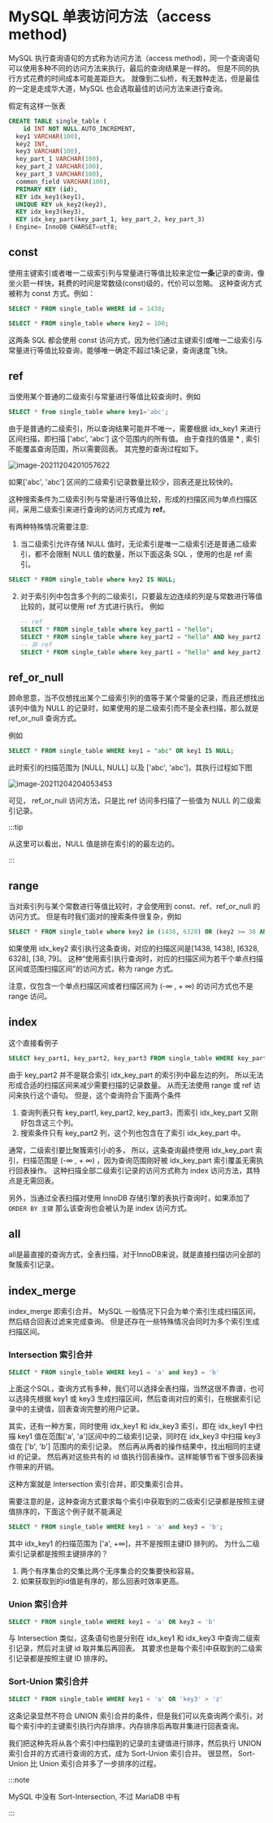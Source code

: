 # MySQL 单表访问方法（access method)

MySQL 执行查询语句的方式称为访问方法（access method)，同一个查询语句可以使用多种不同的访问方法来执行，最后的查询结果是一样的。 但是不同的执行方式花费的时间成本可能差距巨大。 就像到二仙桥，有无数种走法，但是最佳的一定是走成华大道，MySQL 也会选取最佳的访问方法来进行查询。 

假定有这样一张表

```sql
CREATE TABLE single_table (
    id INT NOT NULL AUTO_INCREMENT,
  key1 VARCHAR(100),
  key2 INT,
  key3 VARCHAR(100),
  key_part_1 VARCHAR(100),
  key_part_2 VARCHAR(100),
  key_part_3 VARCHAR(100),
  common_field VARCHAR(100),
  PRIMARY KEY (id),
  KEY idx_key1(key1),
  UNIQUE KEY uk_key2(key2),
  KEY idx_key3(key3),
  KEY idx_key_part(key_part_1, key_part_2, key_part_3)
) Engine= InnoDB CHARSET=utf8;
```

## const

使用主键索引或者唯一二级索引列与常量进行等值比较来定位**一条**记录的查询，像坐火箭一样快，耗费的时间是常数级(const)级的，代价可以忽略。 这种查询方式被称为 const 方式。例如：

```sql
SELECT * FROM single_table WHERE id = 1438;
```

```sql
SELECT * FROM single_table where key2 = 100;
```

这两条 SQL 都会使用 const 访问方式，因为他们通过主键索引或唯一二级索引与常量进行等值比较查询，能够唯一确定不超过1条记录，查询速度飞快。 

## ref

当使用某个普通的二级索引与常量进行等值比较查询时，例如

```sql
SELECT * from single_table where key1='abc';
```

由于是普通的二级索引，所以查询结果可能并不唯一，需要根据 idx_key1 来进行区间扫描，即扫描 ['abc', 'abc'] 这个范围内的所有值。 由于查找的值是 * , 索引不能覆盖查询范围，所以需要回表。 其完整的查询过程如下。 

![image-20211204201057622](imgs/image-20211204201057622.png)

如果['abc', 'abc'] 区间的二级索引记录数量比较少，回表还是比较快的。 

这种搜索条件为二级索引列与常量进行等值比较，形成的扫描区间为单点扫描区间，采用二级索引来进行查询的访问方式成为 **ref**。 

有两种特殊情况需要注意:

1. 当二级索引允许存储 NULL 值时，无论索引是唯一二级索引还是普通二级索引，都不会限制 NULL 值的数量，所以下面这条 SQL ，使用的也是 ref 索引。

```sql
SELECT * FROM single_table where key2 IS NULL;
```

2. 对于索引列中包含多个列的二级索引，只要最左边连续的列是与常数进行等值比较的，就可以使用 ref 方式进行执行。 例如
   
   ```sql
   -- ref 
   SELECT * FROM single_table where key_part1 = "hello";
   SELECT * FROM single_table where key_part2 = "hello" AND key_part2 = "world";
   -- 非 ref
   SELECT * FROM single_table where key_part1 = "hello" and key_part2 > "world";
   ```

## ref_or_null

顾命思意，当不仅想找出某个二级索引列的值等于某个常量的记录，而且还想找出该列中值为 NULL 的记录时，如果使用的是二级索引而不是全表扫描，那么就是 ref_or_null 查询方式。 

例如

```sql
SELECT * FROM single_table WHERE key1 = "abc" OR key1 IS NULL;
```

此时索引的扫描范围为 [NULL, NULL] 以及 ['abc', 'abc']，其执行过程如下图

![image-20211204204053453](imgs/image-20211204204053453.png)

可见， ref_or_null 访问方法，只是比 ref 访问多扫描了一些值为 NULL 的二级索引记录。 

:::tip

从这里可以看出，NULL 值是排在索引的的最左边的。 

:::

## range

当对索引列与某个常数进行等值比较时，才会使用到 const、ref、ref_or_null 的访问方式。 但是有时我们面对的搜索条件很复杂，例如

```sql
SELECT * FROM single_table where key2 in (1438, 6328) OR (key2 >= 38 AND key2 <= 79);
```

如果使用 idx_key2 索引执行这条查询，对应的扫描区间是[1438, 1438], [6328, 6328], [38, 79]。 这种“使用索引执行查询时，对应的扫描区间为若干个单点扫描区间或范围扫描区间”的访问方式，称为 range 方式。 

注意，仅包含一个单点扫描区间或者扫描区间为 (-∞ , + ∞) 的访问方式也不是 range 访问。 

## index

这个直接看例子

```sql
SELECT key_part1, key_part2, key_part3 FROM single_table WHERE key_part2 = 'abc';
```

由于 key_part2 并不是联合索引 idx_key_part 的索引列中最左边的列， 所以无法形成合适的扫描区间来减少需要扫描的记录数量。 从而无法使用 range 或 ref 访问来执行这个语句。 但是，这个查询符合下面两个条件

1. 查询列表只有 key_part1, key_part2, key_part3，而索引 idx_key_part 又刚好包含这三个列。 
2. 搜索条件只有 key_part2 列，这个列也包含在了索引 idx_key_part 中。 

通常，二级索引要比聚簇索引小的多， 所以，这条查询最终使用 idx_key_part 索引，扫描范围是  (-∞ , + ∞) ，因为查询范围刚好被 idx_key_part 索引覆盖无需执行回表操作。  这种扫描全部二级索引记录的访问方式称为 index 访问方法，其特点是无需回表。 

另外，当通过全表扫描对使用 InnoDB 存储引擎的表执行查询时，如果添加了 `ORDER BY 主键` 那么该查询也会被认为是 index 访问方式。 

## all

all是最直接的查询方式，全表扫描，对于InnoDB来说，就是直接扫描访问全部的聚簇索引记录。 

## index_merge

index_merge 即索引合并。 MySQL 一般情况下只会为单个索引生成扫描区间，然后结合回表过滤来完成查询。 但是还存在一些特殊情况会同时为多个索引生成扫描区间。 

### Intersection 索引合并

```sql
SELECT * FROM single_table WHERE key1 = 'a' and key3 = 'b'
```

上面这个SQL，查询方式有多种，我们可以选择全表扫描，当然这很不靠谱，也可以选择先根据 key1 或 key3 生成扫描区间，然后查询对应的索引，在根据索引记录中的主键值，回表查询完整的用户记录。 

其实，还有一种方案，同时使用 idx_key1 和 idx_key3 索引，即在 idx_key1 中扫描 key1 值在范围['a', 'a']区间中的二级索引记录，同时在 idx_key3 中扫描 key3 值在 ['b', 'b'] 范围内的索引记录。 然后再从两者的操作结果中，找出相同的主键 id 的记录。 然后再对这些共有的 id 值执行回表操作。这样能够节省下很多回表操作带来的开销。 

这种方案就是 Intersection 索引合并，即交集索引合并。 

需要注意的是，这种查询方式要求每个索引中获取到的二级索引记录都是按照主键值排序的，下面这个例子就不能满足

```sql
SELECT * FROM single_table WHERE key1 > 'a' and key3 = 'b';
```

其中 idx_key1 的扫描范围为 ['a', +∞]，并不是按照主键ID 排列的。 为什么二级索引记录都是按照主键排序的？

1. 两个有序集合的交集比两个无序集合的交集要快和容易。
2. 如果获取到的id值是有序的，那么回表时效率更高。

### Union 索引合并

```sql
SELECT * FROM single_table WHERE key1 = 'a' OR key3 = 'b'
```

与 Intersection 类似，这条语句也是分别在 idx_key1 和 idx_key3 中查询二级索引记录，然后对主键 id 取并集后再回表。 其要求也是每个索引中获取到的二级索引记录都是按照主键 ID 排序的。 

### Sort-Union 索引合并

```sql
SELECT * FROM single_table WHERE key1 < 'a' OR 'key3' > 'z'
```

这条记录显然不符合 UNION 索引合并的条件，但是我们可以先查询两个索引，对每个索引中的主键索引执行内存排序，内存排序后再取并集进行回表查询。

我们把这种先将从各个索引中扫描到的记录的主键值进行排序，然后执行 UNION 索引合并的方式进行查询的方式，成为 Sort-Union 索引合并。 很显然， Sort-Union 比 Union 索引合并多了一步排序的过程。 

:::note

MySQL 中没有 Sort-Intersection, 不过 MariaDB 中有

:::